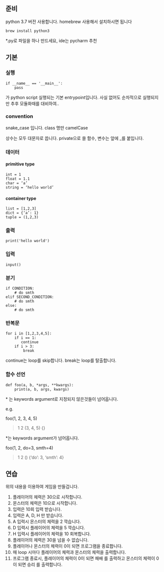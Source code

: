 ## 준비
python 3.7 버전 사용합니다.
homebrew 사용해서 설치하시면 됩니다

`brew install python3`

\*.py로 파일을 하나 만드세요, ide는 pycharm 추천

## 기본
### 실행

```
if __name__ == '__main__':
    pass
```

가 python script 실행되는 기본 entrypoint입니다.
사실 없어도 순차적으로 실행되지만 추후 모듈화때를 대비하여..

### convention
snake_case 입니다.
class 명만 camelCase

상수는 모두 대문자로 씁니다.
private으로 쓸 함수, 변수는 앞에 _를 붙입니다.

### 데이터
#### primitive type
```
int = 1
float = 1.1
char = ‘a’
string = ‘hello world’
```

#### container type
```
list = [1,2,3]
dict = {‘a’: 1}
tuple = (1,2,3)
```

### 출력
`print('hello world')`

### 입력
`input()`

### 분기

```
if CONDITION:
    # do smth
elif SECOND_CONDITION:
    # do smth
else:
    # do smth
```

### 반복문

```
for i in [1,2,3,4,5]:
    if i == 1:
       continue
    if i > 3:
        break
```
continue는 loop를 skip합니다.
break는 loop를 탈출합니다.

### 함수 선언

```
def foo(a, b, *args, **kwargs):
    print(a, b, args, kwargs)
```
\* 는 keywords argument로 지정되지 않은것들이 넘어옵니다.

e.g.

foo(1, 2, 3, 4, 5)
> 1 2 (3, 4, 5) {}

\*는 keywords argument가 넘어옵니다.

foo(1, 2, do=3, smth=4)
> 1 2 () {‘do’: 3, ‘smth’: 4}

## 연습
위의 내용을 이용하여 게임을 만들겁니다.
1. 플레이어의 체력은 30으로 시작합니다.
2. 몬스터의 체력은 10으로 시작합니다.
3. 입력은 10회 입력 받습니다.
1. 입력은 A, D, H 만 받습니다.
4. A 입력시 몬스터의 체력을 2 깍습니다.
5. D 입력시 플레이어의 체력을 5 깍습니다.
6. H 입력시 플레이어의 체력을 10 회복합니다.
7. 플레이어의 체력은 30을 넘을 수 없습니다.
8. 플레이어나 몬스터의 체력이 0이 되면 프로그램을 종료합니다.
9. 매 loop 시마다 플레이어의 체력과 몬스터의 체력을 출력합니다.
10. 프로그램 종료시, 플레이어의 체력이 0이 되면 패배 를 출력하고 몬스터의 체력이 0이 되면 승리 를 출력합니다.
